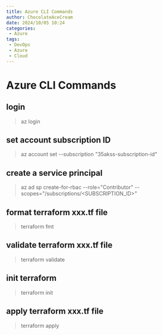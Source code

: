 ```yaml
---
title: Azure CLI Commands
author: ChocolateAceCream
date: 2024/10/05 10:24
categories:
 - Azure
tags:
 - DevOps
 - Azure
 - Cloud
---
```


# Azure CLI Commands <Badge text="Azure" type="warning" />

## login
> az login

## set account subscription ID
>  az account set --subscription "35akss-subscription-id"

## create a service principal
> az ad sp create-for-rbac --role="Contributor" --scopes="/subscriptions/<SUBSCRIPTION_ID>"

## format terraform xxx.tf file
> terraform fmt

## validate terraform xxx.tf file
> terraform validate

## init terraform
> terraform init

## apply terraform xxx.tf file
> terraform apply